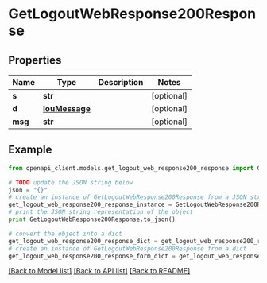 # GetLogoutWebResponse200Response


## Properties

Name | Type | Description | Notes
------------ | ------------- | ------------- | -------------
**s** | **str** |  | [optional] 
**d** | [**IouMessage**](IouMessage.md) |  | [optional] 
**msg** | **str** |  | [optional] 

## Example

```python
from openapi_client.models.get_logout_web_response200_response import GetLogoutWebResponse200Response

# TODO update the JSON string below
json = "{}"
# create an instance of GetLogoutWebResponse200Response from a JSON string
get_logout_web_response200_response_instance = GetLogoutWebResponse200Response.from_json(json)
# print the JSON string representation of the object
print GetLogoutWebResponse200Response.to_json()

# convert the object into a dict
get_logout_web_response200_response_dict = get_logout_web_response200_response_instance.to_dict()
# create an instance of GetLogoutWebResponse200Response from a dict
get_logout_web_response200_response_form_dict = get_logout_web_response200_response.from_dict(get_logout_web_response200_response_dict)
```
[[Back to Model list]](../README.md#documentation-for-models) [[Back to API list]](../README.md#documentation-for-api-endpoints) [[Back to README]](../README.md)


